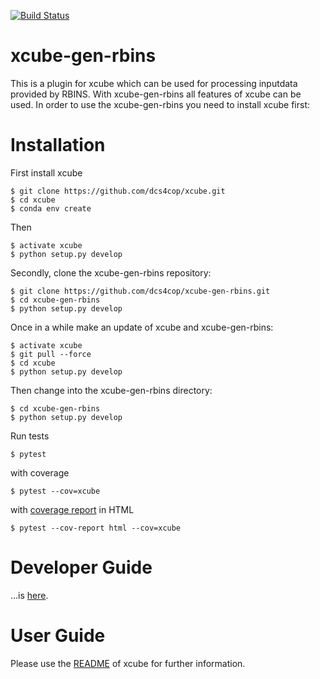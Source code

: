 [![Build Status](https://travis-ci.com/dcs4cop/xcube-gen-rbins.svg?branch=master)](https://travis-ci.com/dcs4cop/xcube-gen-rbins)


# xcube-gen-rbins

This is a plugin for xcube which can be used for processing inputdata provided by RBINS. 
With xcube-gen-rbins all features of xcube can be used. 
In order to use the xcube-gen-rbins you need to install xcube first: 

# Installation

First install xcube
    
    $ git clone https://github.com/dcs4cop/xcube.git
    $ cd xcube
    $ conda env create
    
Then
    
    $ activate xcube
    $ python setup.py develop

Secondly, clone the xcube-gen-rbins repository:

    $ git clone https://github.com/dcs4cop/xcube-gen-rbins.git
    $ cd xcube-gen-rbins
    $ python setup.py develop
    
Once in a while make an update of xcube and xcube-gen-rbins:
    
    $ activate xcube
    $ git pull --force
    $ cd xcube
    $ python setup.py develop
    
Then change into the xcube-gen-rbins directory:

    $ cd xcube-gen-rbins
    $ python setup.py develop
    
    
Run tests

    $ pytest
    
with coverage

    $ pytest --cov=xcube

with [coverage report](https://pytest-cov.readthedocs.io/en/latest/reporting.html) in HTML

    $ pytest --cov-report html --cov=xcube

# Developer Guide 

...is [here](https://xcube.readthedocs.io/en/latest/devguide.html).


# User Guide

Please use the [README](https://xcube.readthedocs.io/en/latest/index.html) 
of xcube for further information. 
